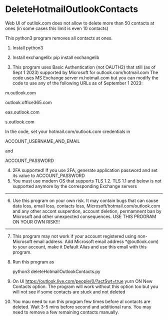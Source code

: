 # DeleteHotmailOutlookContacts

Web UI of outllok.com does not allow to delete more than 50 contacts at ones (in some cases this limit is even 10 contacts)

This python3 program removes all contacts at ones.

1. Install python3
2. Install exchangelib:
pip install exchangelib

4. This program uses Basic Authentication (not OAUTH2) that still (as of Sept 1 2023) supported by Microsoft for outlook.com/hotmail.com
   The code uses MS Exchange server m.hotmail.com but you can modify the code to use any of the following URLs as of September 1 2023:

m.outlook.com

outlook.office365.com

eas.outlook.com

s.outlook.com


In the code, set your hotmail.com/outlook.com credentials in

ACCOUNT_USERNAME_AND_EMAIL

and

ACCOUNT_PASSWORD

4. 2FA supported! If you use 2FA, generate application password and set its value to ACCOUNT_PASSWORD
5. You must use modern OS that supports TLS 1.2. TLS 1.1 and below is not supported anymore by the corresponding Exchange servers
*****************************************************************************
6. Use this program on your own risk. 
It may contain bugs that can cause data loss, email loss, contacts loss, Microsoft/hotmail.com/outlook.com and any other accont suspention, account deletion, permamnent ban by Microsoft and other unexpected consequences.
USE THIS PROGRAM ON YOUR OWN RISK!!!
*****************************************************************************
7. This program may not work if your account registered using non-Microsoft email address. Add Microsoft email address *@outlook.com) to your account, make it Default Alias and use this email with this program.
8. Run this program as

   python3 deleteHotmailOutlookContacts.py
9. On UI https://outlook.live.com/people/0/?actSwt=true yurn ON New Contacts option. The program will work without this option too but you will not see if some contacts are stuck and not deleted
10. You mau need to run this program few times before al contacts are deleted. Wait 3-5 mins before second and additional runs. You may need to remove a few remaining contacts manually.
